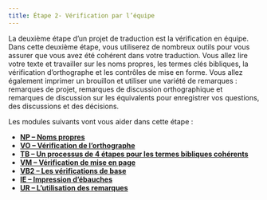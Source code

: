 ```yaml
---
title: Étape 2- Vérification par l’équipe
---
```

La deuxième étape d’un projet de traduction est la vérification en équipe. Dans cette deuxième étape, vous utiliserez de nombreux outils pour vous assurer que vous avez été cohérent dans votre traduction. Vous allez lire votre texte et travailler sur les noms propres, les termes clés bibliques, la vérification d’orthographe et les contrôles de mise en forme. Vous allez également imprimer un brouillon et utiliser une variété de remarques : remarques de projet, remarques de discussion orthographique et remarques de discussion sur les équivalents pour enregistrer vos questions, des discussions et des décisions.

Les modules suivants vont vous aider dans cette étape :

-   [**NP – Noms propres**](#sPN)
-   [**VO – Vérification de l’orthographe**](#sSP)
-   [**TB – Un processus de 4 étapes pour les termes bibliques cohérents**](#BTTerms)
-   [**VM – Vérification de mise en page**](#sFcFormattingChecks)
-   [**VB2 – Les vérifications de base**](#sBC2)
-   [**IE – Impression d’ébauches**](#sPD)
-   [**UR – L’utilisation des remarques**](#sUNUsingNotes)
